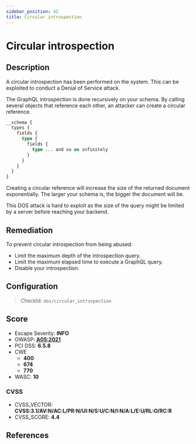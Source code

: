```yaml
---
sidebar_position: 42
title: Circular introspection
---
```


# Circular introspection

## Description

A circular introspection has been performed on the system.
This can be exploited to conduct a Denial of Service attack.

The GraphQL introspection is done recursively on your schema.
By calling several objects that reference each other, an attacker can create a circular reference.

```graphql
__schema {
  types {
    fields {
      type {
        fields {
          type ... and so on infinitely
        }
      }
    }
  }
}
```

Creating a circular reference will increase the size of the returned document exponentially.
The larger your schema is, the bigger the document will be.

This DOS attack is hard to exploit as the size of the query might be limited by a server before reaching your backend.

## Remediation

To prevent circular introspection from being abused:
- Limit the maximum depth of the introspection query.
- Limit the maximum elapsed time to execute a GraphQL query.
- Disable your introspection.


## Configuration

> CheckId: `dos/circular_introspection`



## Score

- Escape Severity: **<span className="info-severityom">INFO</span>**
- OWASP: **[A05:2021](https://owasp.org/Top10/A05_2021-Security_Misconfiguration/)**
- PCI DSS: **6.5.8**
- CWE
  - **400**
  - **674**
  - **770**
- WASC: **10**



### CVSS

- CVSS_VECTOR: **CVSS:3.1/AV:N/AC:L/PR:N/UI:N/S:U/C:N/I:N/A:L/E:U/RL:O/RC:R**
- CVSS_SCORE: **4.4**

## References


